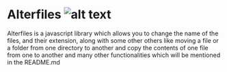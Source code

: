 # Alterfiles ![alt text](https://travis-ci.org/kinny94/alterfiles.svg?branch=master)
Alterfiles is a javascript library which allows you to change the name of the files, and their extension, along with some other others like moving a file or a folder from one directory to another and copy the contents of one file from one to another and many other functionalities which will be mentioned in the README.md
